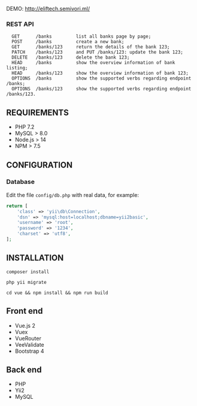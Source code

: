 DEMO: http://eliftech.semivori.ml/

### REST API

      GET      /banks         list all banks page by page;
      POST     /banks         create a new bank;
      GET      /banks/123     return the details of the bank 123;
      PATCH    /banks/123     and PUT /banks/123: update the bank 123;
      DELETE   /banks/123     delete the bank 123;
      HEAD     /banks         show the overview information of bank listing;
      HEAD     /banks/123     show the overview information of bank 123;
      OPTIONS  /banks         show the supported verbs regarding endpoint /banks;
      OPTIONS  /banks/123     show the supported verbs regarding endpoint /banks/123.

REQUIREMENTS
------------

- PHP 7.2
- MySQL > 8.0
- Node.js > 14
- NPM > 7.5

CONFIGURATION
-------------

### Database

Edit the file `config/db.php` with real data, for example:

```php
return [
    'class' => 'yii\db\Connection',
    'dsn' => 'mysql:host=localhost;dbname=yii2basic',
    'username' => 'root',
    'password' => '1234',
    'charset' => 'utf8',
];
```

INSTALLATION
------------

~~~
composer install
~~~

~~~
php yii migrate
~~~

~~~
cd vue && npm install && npm run build
~~~

Front end
------------

- Vue.js 2
- Vuex
- VueRouter
- VeeValidate
- Bootstrap 4

Back end
------------

- PHP
- Yii2
- MySQL
